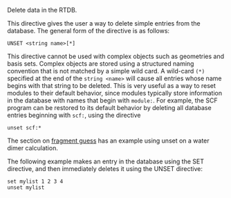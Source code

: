 Delete data in the RTDB.

This directive gives the user a way to delete simple entries from the
database. The general form of the directive is as follows:
```
UNSET <string name>[*]
```
This directive cannot be used with complex objects such as geometries
and basis sets. Complex objects are stored using a structured naming
convention that is not matched by a simple wild card. A wild-card `(*)`
specified at the end of the `string <name>` will cause all entries whose
name begins with that string to be deleted. This is very useful as a way
to reset modules to their default behavior, since modules typically
store information in the database with names that begin with `module:`.
For example, the SCF program can be restored to its default behavior by
deleting all database entries beginning with `scf:`, using the directive
```
unset scf:*
```
The section on [fragment
guess](Hartree-Fock-Theory-for-Molecules.md#vectors-fragment-superposition-of-fragment-molecular-orbitals) has an example using unset on a water dimer
calculation.

The following example makes an entry in the database using the SET
directive, and then immediately deletes it using the UNSET directive:
```
set mylist 1 2 3 4   
unset mylist
```
